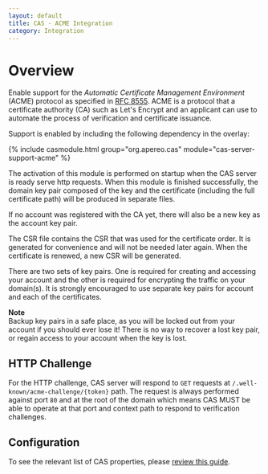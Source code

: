 ```yaml
---
layout: default
title: CAS - ACME Integration
category: Integration
---
```


# Overview

Enable support for the *Automatic Certificate Management Environment* (ACME) protocol 
as specified in [RFC 8555](https://tools.ietf.org/html/rfc8555). ACME is a protocol that a 
certificate authority (CA) such as Let's Encrypt and an applicant can use to automate the process 
of verification and certificate issuance.

Support is enabled by including the following dependency in the overlay:

{% include casmodule.html group="org.apereo.cas" module="cas-server-support-acme" %}

The activation of this module is performed on startup when the CAS server is ready serve http requests. 
When this module is finished successfully, the domain key pair composed of the key and 
the certificate (including the full certificate path) will be produced in separate files.

If no account was registered with the CA yet, there will also be a new key as the account key pair.

The CSR file contains the CSR that was used for the certificate order. It is generated for convenience 
and will not be needed later again. When the certificate is renewed, a new CSR will be generated.

There are two sets of key pairs. One is required for creating and accessing 
your account and the other is required for encrypting the traffic on your 
domain(s). It is strongly encouraged to use separate key pairs 
for account and each of the certificates.

<div class="alert alert-info">
<strong>Note</strong><br/>
Backup key pairs in a safe place, as you will be locked out from your account 
if you should ever lose it! There is no way to recover a lost key pair, 
or regain access to your account when the key is lost.
</div>

## HTTP Challenge

For the HTTP challenge, CAS server will respond to `GET` requests at
`/.well-known/acme-challenge/{token}` path. The request is
always performed against port `80` and at the root of the domain which 
means CAS MUST be able to operate at that port and context 
path to respond to verification challenges.

## Configuration

To see the relevant list of CAS properties, please [review this guide](../configuration/Configuration-Properties.html#acme-integration).

